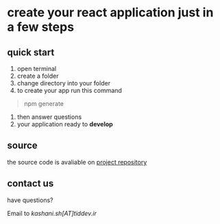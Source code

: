 # create your react application just in a few steps

## quick start
 1. open terminal
 1. create a folder
 1. change directory into your folder
 1. to create your app run this command
 > npm generate
 1. then answer questions
 1. your application ready to <B>develop</B>

## source
the source code is avaliable on 
<a href="http://192.168.100.37/users/kashani.sh/repos/reactseam-app-generator/browse">project repository</a>

## contact us
 have questions?
<p>Email to <I>kashani.sh[AT]tiddev.ir</I></p>
